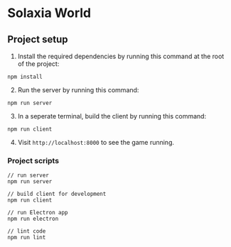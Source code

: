 # Solaxia World

## Project setup

1) Install the required dependencies by running this command at the root of the project:
```
npm install
```

2) Run the server by running this command:
```
npm run server
```

3) In a seperate terminal, build the client by running this command:
```
npm run client
```

4) Visit `http://localhost:8000` to see the game running.

### Project scripts
```
// run server
npm run server

// build client for development
npm run client

// run Electron app
npm run electron

// lint code
npm run lint
```
